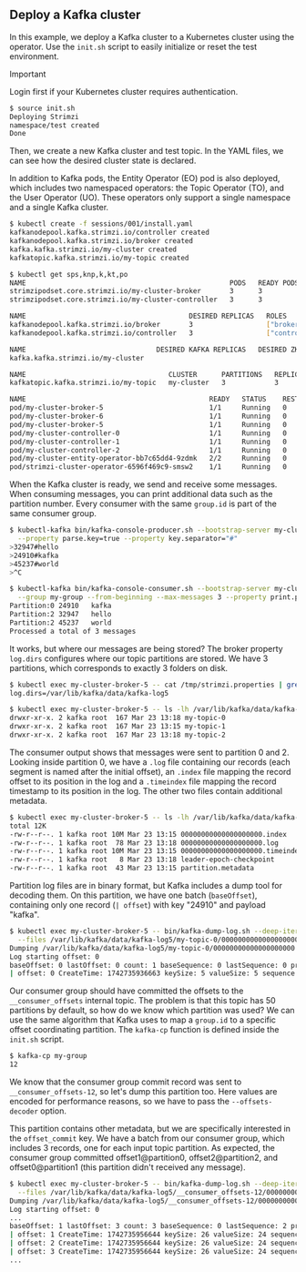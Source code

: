 ## Deploy a Kafka cluster

In this example, we deploy a Kafka cluster to a Kubernetes cluster using the operator.
Use the `init.sh` script to easily initialize or reset the test environment.

> [!IMPORTANT]  
> Login first if your Kubernetes cluster requires authentication.

```sh
$ source init.sh
Deploying Strimzi
namespace/test created
Done
```

Then, we create a new Kafka cluster and test topic.
In the YAML files, we can see how the desired cluster state is declared.

In addition to Kafka pods, the Entity Operator (EO) pod is also deployed, which includes two namespaced operators: the Topic Operator (TO), and the User Operator (UO).
These operators only support a single namespace and a single Kafka cluster.

```sh
$ kubectl create -f sessions/001/install.yaml
kafkanodepool.kafka.strimzi.io/controller created
kafkanodepool.kafka.strimzi.io/broker created
kafka.kafka.strimzi.io/my-cluster created
kafkatopic.kafka.strimzi.io/my-topic created

$ kubectl get sps,knp,k,kt,po
NAME                                                  PODS   READY PODS   CURRENT PODS   AGE
strimzipodset.core.strimzi.io/my-cluster-broker       3      3            3              65s
strimzipodset.core.strimzi.io/my-cluster-controller   3      3            3              65s

NAME                                        DESIRED REPLICAS   ROLES            NODEIDS
kafkanodepool.kafka.strimzi.io/broker       3                  ["broker"]       [5,6,7]
kafkanodepool.kafka.strimzi.io/controller   3                  ["controller"]   [0,1,2]

NAME                                DESIRED KAFKA REPLICAS   DESIRED ZK REPLICAS   READY   METADATA STATE   WARNINGS
kafka.kafka.strimzi.io/my-cluster                                                                           

NAME                                   CLUSTER      PARTITIONS   REPLICATION FACTOR   READY
kafkatopic.kafka.strimzi.io/my-topic   my-cluster   3            3                    True

NAME                                             READY   STATUS    RESTARTS   AGE
pod/my-cluster-broker-5                          1/1     Running   0          64s
pod/my-cluster-broker-6                          1/1     Running   0          64s
pod/my-cluster-broker-5                          1/1     Running   0          64s
pod/my-cluster-controller-0                      1/1     Running   0          63s
pod/my-cluster-controller-1                      1/1     Running   0          63s
pod/my-cluster-controller-2                      1/1     Running   0          63s
pod/my-cluster-entity-operator-bb7c65dd4-9zdmk   2/2     Running   0          31s
pod/strimzi-cluster-operator-6596f469c9-smsw2    1/1     Running   0          2m5s
```

When the Kafka cluster is ready, we send and receive some messages.
When consuming messages, you can print additional data such as the partition number.
Every consumer with the same `group.id` is part of the same consumer group.

```sh
$ kubectl-kafka bin/kafka-console-producer.sh --bootstrap-server my-cluster-kafka-bootstrap:9092 --topic my-topic \
  --property parse.key=true --property key.separator="#"
>32947#hello
>24910#kafka
>45237#world
>^C

$ kubectl-kafka bin/kafka-console-consumer.sh --bootstrap-server my-cluster-kafka-bootstrap:9092 --topic my-topic \
  --group my-group --from-beginning --max-messages 3 --property print.partition=true --property print.key=true
Partition:0	24910	kafka
Partition:2	32947	hello
Partition:2	45237	world
Processed a total of 3 messages
```

It works, but where our messages are being stored?
The broker property `log.dirs` configures where our topic partitions are stored.
We have 3 partitions, which corresponds to exactly 3 folders on disk.

```sh
$ kubectl exec my-cluster-broker-5 -- cat /tmp/strimzi.properties | grep log.dirs
log.dirs=/var/lib/kafka/data/kafka-log5

$ kubectl exec my-cluster-broker-5 -- ls -lh /var/lib/kafka/data/kafka-log5 | grep my-topic
drwxr-xr-x. 2 kafka root  167 Mar 23 13:18 my-topic-0
drwxr-xr-x. 2 kafka root  167 Mar 23 13:15 my-topic-1
drwxr-xr-x. 2 kafka root  167 Mar 23 13:18 my-topic-2
```

The consumer output shows that messages were sent to partition 0 and 2.
Looking inside partition 0, we have a `.log` file containing our records (each segment is named after the initial offset), an `.index` file mapping the record offset to its position in the log and a `.timeindex` file mapping the record timestamp to its position in the log.
The other two files contain additional metadata.

```sh
$ kubectl exec my-cluster-broker-5 -- ls -lh /var/lib/kafka/data/kafka-log5/my-topic-0
total 12K
-rw-r--r--. 1 kafka root 10M Mar 23 13:15 00000000000000000000.index
-rw-r--r--. 1 kafka root  78 Mar 23 13:18 00000000000000000000.log
-rw-r--r--. 1 kafka root 10M Mar 23 13:15 00000000000000000000.timeindex
-rw-r--r--. 1 kafka root   8 Mar 23 13:18 leader-epoch-checkpoint
-rw-r--r--. 1 kafka root  43 Mar 23 13:15 partition.metadata
```

Partition log files are in binary format, but Kafka includes a dump tool for decoding them.
On this partition, we have one batch (`baseOffset`), containing only one record (`| offset`) with key "24910" and payload "kafka".

```sh
$ kubectl exec my-cluster-broker-5 -- bin/kafka-dump-log.sh --deep-iteration --print-data-log \
  --files /var/lib/kafka/data/kafka-log5/my-topic-0/00000000000000000000.log
Dumping /var/lib/kafka/data/kafka-log5/my-topic-0/00000000000000000000.log
Log starting offset: 0
baseOffset: 0 lastOffset: 0 count: 1 baseSequence: 0 lastSequence: 0 producerId: 0 producerEpoch: 0 partitionLeaderEpoch: 0 isTransactional: false isControl: false deleteHorizonMs: OptionalLong.empty position: 0 CreateTime: 1742735936663 size: 78 magic: 2 compresscodec: none crc: 825983240 isvalid: true
| offset: 0 CreateTime: 1742735936663 keySize: 5 valueSize: 5 sequence: 0 headerKeys: [] key: 24910 payload: kafka
```

Our consumer group should have committed the offsets to the `__consumer_offsets` internal topic.
The problem is that this topic has 50 partitions by default, so how do we know which partition was used?
We can use the same algorithm that Kafka uses to map a `group.id` to a specific offset coordinating partition.
The `kafka-cp` function is defined inside the `init.sh` script.

```sh
$ kafka-cp my-group
12
```

We know that the consumer group commit record was sent to `__consumer_offsets-12`, so let's dump this partition too.
Here values are encoded for performance reasons, so we have to pass the `--offsets-decoder` option.

This partition contains other metadata, but we are specifically interested in the `offset_commit` key.
We have a batch from our consumer group, which includes 3 records, one for each input topic partition.
As expected, the consumer group committed offset1@partition0, offset2@partition2, and offset0@partition1 (this partition didn't received any message).

```sh
$ kubectl exec my-cluster-broker-5 -- bin/kafka-dump-log.sh --deep-iteration --print-data-log --offsets-decoder \
  --files /var/lib/kafka/data/kafka-log5/__consumer_offsets-12/00000000000000000000.log
Dumping /var/lib/kafka/data/kafka-log5/__consumer_offsets-12/00000000000000000000.log
Log starting offset: 0
...
baseOffset: 1 lastOffset: 3 count: 3 baseSequence: 0 lastSequence: 2 producerId: -1 producerEpoch: -1 partitionLeaderEpoch: 0 isTransactional: false isControl: false deleteHorizonMs: OptionalLong.empty position: 344 CreateTime: 1742735956644 size: 232 magic: 2 compresscodec: none crc: 4034662502 isvalid: true
| offset: 1 CreateTime: 1742735956644 keySize: 26 valueSize: 24 sequence: 0 headerKeys: [] key: {"type":"1","data":{"group":"my-group","topic":"my-topic","partition":0}} payload: {"version":"3","data":{"offset":1,"leaderEpoch":0,"metadata":"","commitTimestamp":1742735956641}}
| offset: 2 CreateTime: 1742735956644 keySize: 26 valueSize: 24 sequence: 1 headerKeys: [] key: {"type":"1","data":{"group":"my-group","topic":"my-topic","partition":1}} payload: {"version":"3","data":{"offset":0,"leaderEpoch":-1,"metadata":"","commitTimestamp":1742735956641}}
| offset: 3 CreateTime: 1742735956644 keySize: 26 valueSize: 24 sequence: 2 headerKeys: [] key: {"type":"1","data":{"group":"my-group","topic":"my-topic","partition":2}} payload: {"version":"3","data":{"offset":2,"leaderEpoch":0,"metadata":"","commitTimestamp":1742735956641}}
...
```
